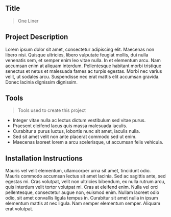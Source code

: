Title
---
> One Liner

Project Description
---
Lorem ipsum dolor sit amet, consectetur adipiscing elit. Maecenas non libero nisi. Quisque ultricies, libero vulputate feugiat mollis, dui nulla venenatis sem, et semper enim leo vitae nulla. In et elementum arcu. Nam accumsan enim at aliquam interdum. Pellentesque habitant morbi tristique senectus et netus et malesuada fames ac turpis egestas. Morbi nec varius velit, ut sodales arcu. Suspendisse nec erat mattis elit accumsan gravida. Donec lacinia dignissim dignissim.

Tools
---
> Tools used to create this project
- Integer vitae nulla ac lectus dictum vestibulum sed vitae purus.
- Praesent eleifend lacus quis massa malesuada iaculis.
- Curabitur a purus luctus, lobortis nunc sit amet, iaculis nulla.
- Sed sit amet velit non ante placerat commodo sed ut enim.
- Maecenas laoreet lorem a arcu scelerisque, ut accumsan felis vehicula.

Installation Instructions
---
Mauris vel velit elementum, ullamcorper urna sit amet, tincidunt odio. Mauris commodo accumsan lectus sit amet lacinia. Sed ac sagittis ante, sed egestas mi. Cras volutpat, velit non ultricies bibendum, ex nulla rutrum arcu, quis interdum velit tortor volutpat mi. Cras at eleifend enim. Nulla vel orci pellentesque, consectetur augue non, euismod enim. Nullam laoreet odio odio, sit amet convallis ligula tempus in. Curabitur sit amet nulla in ipsum elementum mattis at nec ligula. Nam semper elementum semper. Aliquam erat volutpat.

